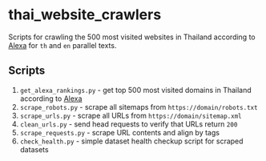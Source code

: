 # thai_website_crawlers

Scripts for crawling the 500 most visited websites in Thailand according to [Alexa](https://www.alexa.com/) for `th` and `en` parallel texts.

## Scripts
1. `get_alexa_rankings.py` - get top 500 most visited domains in Thailand according to [Alexa](https://www.alexa.com/)
2. `scrape_robots.py` - scrape all sitemaps from `https://domain/robots.txt`
3. `scrape_urls.py` - scrape all URLs from `https://domain/sitemap.xml`
4. `clean_urls.py` - send head requests to verify that URLs return `200`
5. `scrape_requests.py` - scrape URL contents and align by tags
6. `check_health.py` - simple dataset health checkup script for scraped datasets